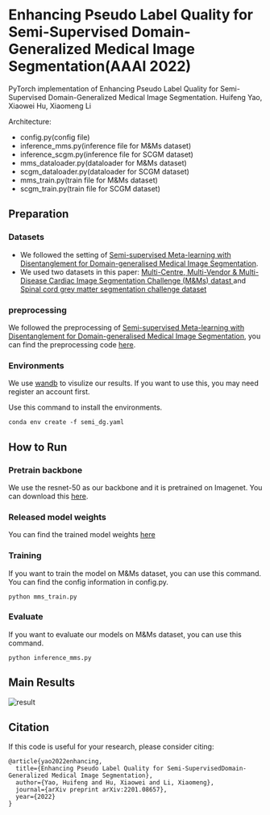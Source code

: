 # Enhancing Pseudo Label Quality for Semi-Supervised Domain-Generalized Medical Image Segmentation(AAAI 2022)
PyTorch implementation of Enhancing Pseudo Label Quality for Semi-Supervised Domain-Generalized Medical Image Segmentation.
Huifeng Yao, Xiaowei Hu, Xiaomeng Li

Architecture:
- config.py(config file)
- inference_mms.py(inference file for M&Ms dataset)
- inference_scgm.py(inference file for SCGM dataset)
- mms_dataloader.py(dataloader for M&Ms dataset)
- scgm_dataloader.py(dataloader for SCGM dataset)
- mms_train.py(train file for M&Ms dataset)
- scgm_train.py(train file for SCGM dataset)

## Preparation
### Datasets

* We followed the setting of [Semi-supervised Meta-learning with Disentanglement for Domain-generalised Medical Image Segmentation](https://arxiv.org/abs/2106.13292).
* We used two datasets in this paper: [Multi-Centre, Multi-Vendor & Multi-Disease Cardiac Image Segmentation Challenge (M&Ms) datast ](https://www.ub.edu/mnms/) and [Spinal cord grey matter segmentation challenge dataset](http://niftyweb.cs.ucl.ac.uk/challenge/index.php)
### preprocessing

We followed the preprocessing of [Semi-supervised Meta-learning with Disentanglement for Domain-generalised Medical Image Segmentation](https://arxiv.org/abs/2106.13292), you can find the preprocessing code [here](https://github.com/xxxliu95/DGNet).

### Environments
We use [wandb](https://wandb.ai/site) to visulize our results. If you want to use this, you may need register an account first.

Use this command to install the environments.
```
conda env create -f semi_dg.yaml
```

## How to Run
### Pretrain backbone
We use the resnet-50 as our backbone and it is pretrained on Imagenet. You can download this [here](https://hkustconnect-my.sharepoint.com/:f:/g/personal/hyaoad_connect_ust_hk/EpAdzDSKuCpIoka2Jvz38Z0BYJ-3H3TonkcJsgTW6y8vGA?e=Rny6JB).

### Released model weights 
You can find the trained model weights [here](https://hkustconnect-my.sharepoint.com/:f:/g/personal/hyaoad_connect_ust_hk/Eobfj61LItNDg6XDqp_iI84BNc3W_yLAyBYuiJDYSm2D1w?e=m5VFvg)

### Training
If you want to train the model on M&Ms dataset, you can use this command. You can find the config information in config.py.
```
python mms_train.py
```

### Evaluate
If you want to evaluate our models on M&Ms dataset, you can use this command.
```
python inference_mms.py
```

## Main Results
![result](https://cdn.jsdelivr.net/gh/nekomiao123/pic/img/image-20211214221722454.png)

## Citation
If this code is useful for your research, please consider citing:
```
@article{yao2022enhancing,
  title={Enhancing Pseudo Label Quality for Semi-SupervisedDomain-Generalized Medical Image Segmentation},
  author={Yao, Huifeng and Hu, Xiaowei and Li, Xiaomeng},
  journal={arXiv preprint arXiv:2201.08657},
  year={2022}
}
```